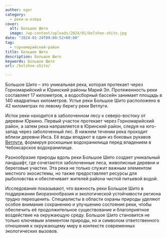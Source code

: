 ```yaml
---
author: egor
category:
  - реки-и-озёра
cover:
  alt: Большое Шито
  image: /wp-content/uploads/2024/01/bolshoe-shito.jpg
date: "2024-01-24T09:00:52+00:00"
tag:
  - горномарийский-район
title: Большое Шито
description: Большое Шито
keywords: Большое Шито
url: /bolshoe-shito/

---
```

Большое Шито – это уникальная река, которая протекает через Горномарийский и Юринский районы Марий Эл. Протяженность реки составляет 17 километров, а водосборный бассейн занимает площадь в 140 квадратных километров. Устье реки Большое Шито расположено в 42 километрах по левому берегу реки Ветлуги.

Исток реки находится в заболоченном лесу к северо-востоку от деревни Юркино. Первый участок протекает через Горномарийский район, а затем река направляется в Юринский район, следуя на юго-запад через заболоченный лес. В нижнем течении река проходит вблизи деревни Икса. Её воды впадают в один из боковых рукавов [Ветлуги](/river_mariel/), формируя роскошные водохранилища перед впадением в Чебоксарское водохранилище.

Разнообразие природы вдоль реки Большое Шито создает уникальный ландшафт, где сочетаются заболоченные леса, живописные деревни и береговые участки. Эта река не только служит важным элементом местного экосистемы, но также предоставляет ресурсы для рыболовства и обеспечивает жителей района чистой питьевой водой.

Исследования показывают, что важность реки Большое Шито в поддержании биоразнообразия и экологической устойчивости региона трудно переоценить. Специалисты в области охраны природы уделяют особое внимание сохранению и улучшению состояния реки, чтобы обеспечить её продолжительное существование и благоприятное воздействие на окружающую среду. Большое Шито становится не только ключевым элементом природы, но и символом ответственного отношения к окружающему миру в контексте современных экологических вызовов.
